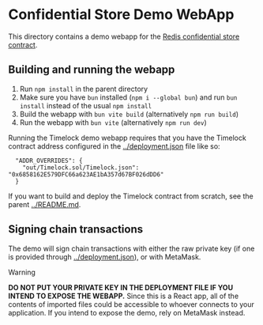# Confidential Store Demo WebApp

This directory contains a demo webapp for the [Redis confidential store contract](../../src/examples/RedisConfidentialStore.sol.sol).  

## Building and running the webapp

1. Run `npm install` in the parent directory
2. Make sure you have `bun` installed (`npm i --global bun`) and run `bun install` instead of the usual `npm install`
3. Build the webapp with `bun vite build` (alternatively `npm run build`)
4. Run the webapp with `bun vite` (alternatively `npm run dev`)

Running the Timelock demo webapp requires that you have the Timelock contract address configured in the [../deployment.json](../deployment.json) file like so:
```
  "ADDR_OVERRIDES": {
    "out/Timelock.sol/Timelock.json": "0x6858162E579DFC66a623AE1bA357d67BF026dDD6"
  }
```

If you want to build and deploy the Timelock contract from scratch, see the parent [../README.md](../README.md).  

## Signing chain transactions

The demo will sign chain transactions with either the raw private key (if one is provided through [../deployment.json](../deployment.json)), or with MetaMask.  
> [!WARNING]
> **DO NOT PUT YOUR PRIVATE KEY IN THE DEPLOYMENT FILE IF YOU INTEND TO EXPOSE THE WEBAPP.** Since this is a React app, all of the contents of imported files could be accessible to whoever connects to your application. If you intend to expose the demo, rely on MetaMask instead.
